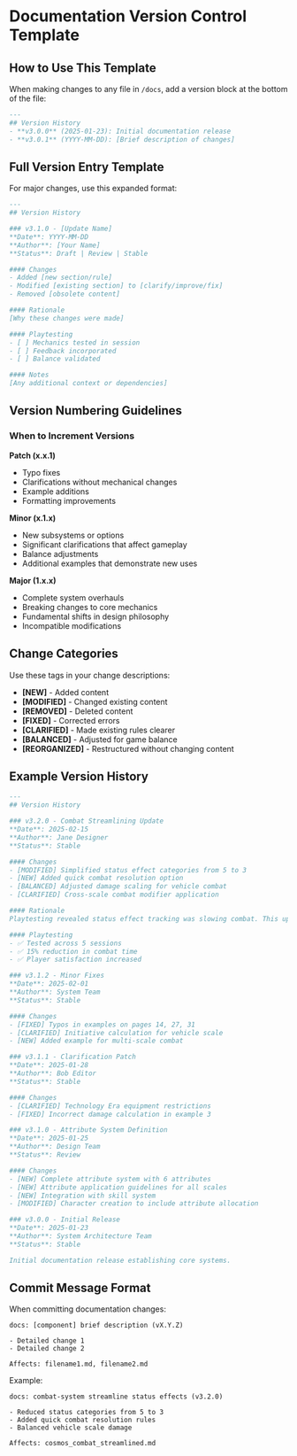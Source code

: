 # Documentation Version Control Template

## How to Use This Template

When making changes to any file in `/docs`, add a version block at the bottom of the file:

```markdown
---
## Version History
- **v3.0.0** (2025-01-23): Initial documentation release
- **v3.0.1** (YYYY-MM-DD): [Brief description of changes]
```

## Full Version Entry Template

For major changes, use this expanded format:

```markdown
---
## Version History

### v3.1.0 - [Update Name]
**Date**: YYYY-MM-DD  
**Author**: [Your Name]  
**Status**: Draft | Review | Stable

#### Changes
- Added [new section/rule]
- Modified [existing section] to [clarify/improve/fix]
- Removed [obsolete content]

#### Rationale
[Why these changes were made]

#### Playtesting
- [ ] Mechanics tested in session
- [ ] Feedback incorporated
- [ ] Balance validated

#### Notes
[Any additional context or dependencies]
```

## Version Numbering Guidelines

### When to Increment Versions

**Patch (x.x.1)**
- Typo fixes
- Clarifications without mechanical changes
- Example additions
- Formatting improvements

**Minor (x.1.x)**
- New subsystems or options
- Significant clarifications that affect gameplay
- Balance adjustments
- Additional examples that demonstrate new uses

**Major (1.x.x)**
- Complete system overhauls
- Breaking changes to core mechanics
- Fundamental shifts in design philosophy
- Incompatible modifications

## Change Categories

Use these tags in your change descriptions:

- **[NEW]** - Added content
- **[MODIFIED]** - Changed existing content
- **[REMOVED]** - Deleted content
- **[FIXED]** - Corrected errors
- **[CLARIFIED]** - Made existing rules clearer
- **[BALANCED]** - Adjusted for game balance
- **[REORGANIZED]** - Restructured without changing content

## Example Version History

```markdown
---
## Version History

### v3.2.0 - Combat Streamlining Update
**Date**: 2025-02-15  
**Author**: Jane Designer  
**Status**: Stable

#### Changes
- [MODIFIED] Simplified status effect categories from 5 to 3
- [NEW] Added quick combat resolution option
- [BALANCED] Adjusted damage scaling for vehicle combat
- [CLARIFIED] Cross-scale combat modifier application

#### Rationale
Playtesting revealed status effect tracking was slowing combat. This update maintains tactical depth while improving play speed.

#### Playtesting
- ✅ Tested across 5 sessions
- ✅ 15% reduction in combat time
- ✅ Player satisfaction increased

### v3.1.2 - Minor Fixes
**Date**: 2025-02-01  
**Author**: System Team  
**Status**: Stable

#### Changes
- [FIXED] Typos in examples on pages 14, 27, 31
- [CLARIFIED] Initiative calculation for vehicle scale
- [NEW] Added example for multi-scale combat

### v3.1.1 - Clarification Patch
**Date**: 2025-01-28  
**Author**: Bob Editor  
**Status**: Stable

#### Changes
- [CLARIFIED] Technology Era equipment restrictions
- [FIXED] Incorrect damage calculation in example 3

### v3.1.0 - Attribute System Definition
**Date**: 2025-01-25  
**Author**: Design Team  
**Status**: Review

#### Changes
- [NEW] Complete attribute system with 6 attributes
- [NEW] Attribute application guidelines for all scales
- [NEW] Integration with skill system
- [MODIFIED] Character creation to include attribute allocation

### v3.0.0 - Initial Release
**Date**: 2025-01-23  
**Author**: System Architecture Team  
**Status**: Stable

Initial documentation release establishing core systems.
```

## Commit Message Format

When committing documentation changes:

```
docs: [component] brief description (vX.Y.Z)

- Detailed change 1
- Detailed change 2

Affects: filename1.md, filename2.md
```

Example:
```
docs: combat-system streamline status effects (v3.2.0)

- Reduced status categories from 5 to 3
- Added quick combat resolution rules
- Balanced vehicle scale damage

Affects: cosmos_combat_streamlined.md
```